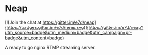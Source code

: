 Neap
=====

[![Join the chat at https://gitter.im/e7d/neap](https://badges.gitter.im/e7d/neap.svg)](https://gitter.im/e7d/neap?utm_source=badge&utm_medium=badge&utm_campaign=pr-badge&utm_content=badge)

A ready to go nginx RTMP streaming server.
